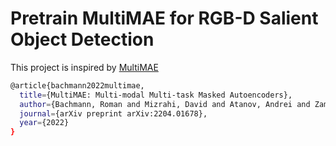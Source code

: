 # Pretrain MultiMAE for RGB-D Salient Object Detection

This project is inspired by [MultiMAE](https://github.com/EPFL-VILAB/MultiMAE)

```bash
@article{bachmann2022multimae,
  title={MultiMAE: Multi-modal Multi-task Masked Autoencoders},
  author={Bachmann, Roman and Mizrahi, David and Atanov, Andrei and Zamir, Amir},
  journal={arXiv preprint arXiv:2204.01678},
  year={2022}
}
```